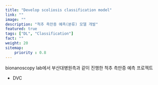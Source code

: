 ```yaml
---
title: "Develop scoliosis classification model"
link: ""
image: ""
description: "척추 측만증 예측(분류) 모델 개발"
featured: true
tags: ["DL", "Classification"]
fact: ""
weight: 20
sitemap: 
    priority : 0.8
---
```

<!-- Read More -->
bionanoscopy lab에서 부산대병원측과 같이 진행한 척추 측만증 예측 프로젝트
- DVC

